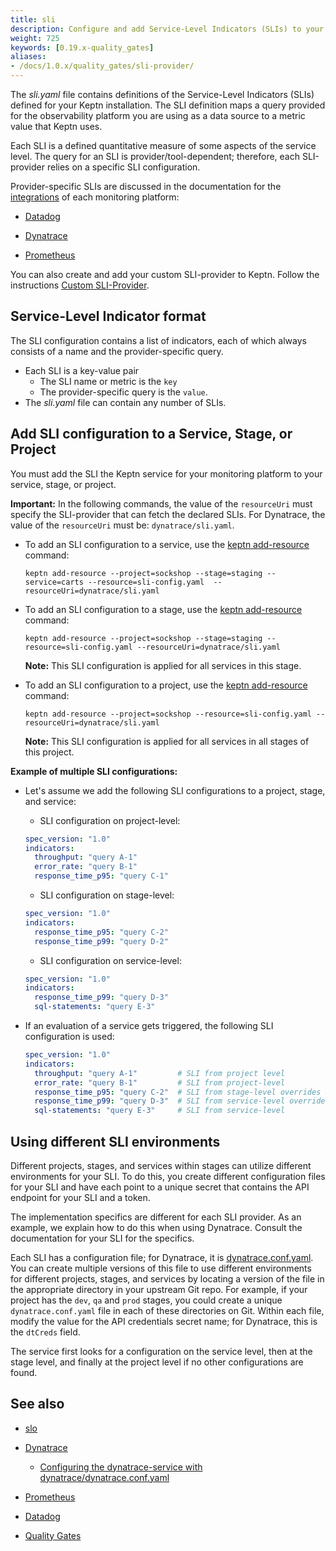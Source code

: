 ```yaml
---
title: sli
description: Configure and add Service-Level Indicators (SLIs) to your service.
weight: 725
keywords: [0.19.x-quality_gates]
aliases:
- /docs/1.0.x/quality_gates/sli-provider/
---
```


The *sli.yaml* file contains definitions of the Service-Level Indicators (SLIs)
defined for your Keptn installation.
The SLI definition maps a query provided for the observability platform
you are using as a data source to a metric value that Keptn uses.

Each SLI is a defined quantitative measure of some aspects of the service level.
The query for an SLI is provider/tool-dependent;
therefore, each SLI-provider relies on a specific SLI configuration.

Provider-specific SLIs are discussed in the documentation
for the [integrations](../../../../integrations/)
of each monitoring platform:

* [Datadog](https://artifacthub.io/packages/keptn/keptn-integrations/datadog-service)

* [Dynatrace](https://artifacthub.io/packages/keptn/keptn-integrations/dynatrace-service)

* [Prometheus](https://artifacthub.io/packages/keptn/keptn-integrations/prometheus-service)

You can also create and add your custom SLI-provider to Keptn.
Follow the instructions [Custom SLI-Provider](../../../integrations/sli_provider/).

## Service-Level Indicator format

The SLI configuration contains a list of indicators,
each of which always consists of a name and the provider-specific query.

* Each SLI is a key-value pair
  * The SLI name or metric is the `key`
  * The provider-specific query is the `value`.
* The *sli.yaml* file can contain any number of SLIs.

## Add SLI configuration to a Service, Stage, or Project

You must add the SLI the Keptn service for your monitoring platform
to your service, stage, or project.

**Important:** In the following commands,
the value of the `resourceUri` must specify the SLI-provider
that can fetch the declared SLIs.
For Dynatrace, the value of the `resourceUri` must be: `dynatrace/sli.yaml`.

* To add an SLI configuration to a service,
use the [keptn add-resource](../../cli/commands/keptn_add-resource/) command:

  ```console
  keptn add-resource --project=sockshop --stage=staging --service=carts --resource=sli-config.yaml  --resourceUri=dynatrace/sli.yaml
  ```

* To add an SLI configuration to a stage,
use the [keptn add-resource](../../cli/commands/keptn_add-resource/) command:

  ```console
  keptn add-resource --project=sockshop --stage=staging --resource=sli-config.yaml --resourceUri=dynatrace/sli.yaml
  ```

  **Note:** This SLI configuration is applied for all services in this stage. 


* To add an SLI configuration to a project,
use the [keptn add-resource](../../cli/commands/keptn_add-resource/) command:

  ```console
  keptn add-resource --project=sockshop --resource=sli-config.yaml --resourceUri=dynatrace/sli.yaml
  ```

  **Note:** This SLI configuration is applied for all services in all stages of this project.

**Example of multiple SLI configurations:**

* Let's assume we add the following SLI configurations to a project, stage, and service: 

    * SLI configuration on project-level:

    ```yaml
    spec_version: "1.0"
    indicators:
      throughput: "query A-1"
      error_rate: "query B-1"
      response_time_p95: "query C-1"
    ```

    * SLI configuration on stage-level:

    ```yaml
    spec_version: "1.0"
    indicators:
      response_time_p95: "query C-2"
      response_time_p99: "query D-2"
    ```

    * SLI configuration on service-level: 

    ```yaml
    spec_version: "1.0"
    indicators:
      response_time_p99: "query D-3"
      sql-statements: "query E-3"
    ```

* If an evaluation of a service gets triggered, the following SLI configuration is used: 

    ```yaml
    spec_version: "1.0"
    indicators:
      throughput: "query A-1"         # SLI from project level
      error_rate: "query B-1"         # SLI from project-level
      response_time_p95: "query C-2"  # SLI from stage-level overrides SLI from project-level
      response_time_p99: "query D-3"  # SLI from service-level overrides SLI from stage-level
      sql-statements: "query E-3"     # SLI from service-level
    ```
## Using different SLI environments

Different projects, stages, and services within stages can utilize different environments for your SLI.
To do this, you create different configuration files for your SLI
and have each point to a unique secret that contains the API endpoint for your SLI
and a token.

The implementation specifics are different for each SLI provider.
As an example, we explain how to do this when using Dynatrace.
Consult the documentation for your SLI for the specifics.

Each SLI has a configuration file;
for Dynatrace, it is [dynatrace.conf.yaml](https://github.com/keptn-contrib/dynatrace-service/blob/master/documentation/dynatrace-conf-yaml-file.md).
You can create multiple versions of this file to use different environments
for different projects, stages, and services
by locating a version of the file in the appropriate directory in your upstream Git repo.
For example, if your project has the `dev`, `qa` and `prod` stages,
you could create a unique `dynatrace.conf.yaml` file in each of these directories on Git.
Within each file, modify the value for the API credentials secret name;
for Dynatrace, this is the `dtCreds` field.

The service first looks for a configuration on the service level,
then at the stage level, and finally at the project level if no other configurations are found.

## See also

* [slo](../slo/)

* [Dynatrace](https://artifacthub.io/packages/keptn/keptn-integrations/dynatrace-service)
  * [Configuring the dynatrace-service with dynatrace/dynatrace.conf.yaml](https://github.com/keptn-contrib/dynatrace-service/blob/master/documentation/dynatrace-conf-yaml-file.md#customizing-the-conf[…]ptn-stage-or-service)

* [Prometheus](https://artifacthub.io/packages/keptn/keptn-integrations/prometheus-service)

* [Datadog](https://artifacthub.io/packages/keptn/keptn-integrations/datadog-service)

* [Quality Gates](../../../define/quality-gates/)



